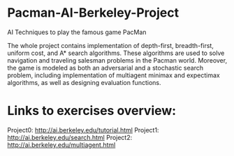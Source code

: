 # Pacman-AI-Berkeley-Project
AI Techniques to play the famous game PacMan

The whole project contains implementation of depth-first, breadth-first, uniform cost, and A* search algorithms. 
These algorithms are used to solve navigation and traveling salesman problems in the Pacman world.
Moreover, the game is modeled as both an adversarial and a stochastic search problem, including implementation of multiagent minimax and expectimax algorithms, 
as well as designing evaluation functions.


# Links to exercises overview:
Project0: http://ai.berkeley.edu/tutorial.html
Project1: http://ai.berkeley.edu/search.html
Project2: http://ai.berkeley.edu/multiagent.html
